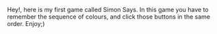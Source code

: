 Hey!, here is my first game called Simon Says.
In this game you have to remember the sequence of colours, and click those buttons in the same order.
Enjoy;)
